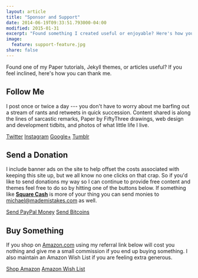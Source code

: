 ```yaml
---
layout: article
title: "Sponsor and Support"
date: 2014-06-19T09:33:51.793000-04:00
modified: 2015-01-31
excerpt: "Found something I created useful or enjoyable? Here's how you can show your gratitude."
image:
  feature: support-feature.jpg
share: false
---
```


Found one of my Paper tutorials, Jekyll themes, or articles useful? If you feel inclined, here's how you can thank me.

## Follow Me

I post once or twice a day --- you don't have to worry about me barfing out a stream of rants and retweets in quick succession. Content shared is along the lines of sarcastic remarks, Paper by FiftyThree drawings, web design and development tidbits, and photos of what little life I live.

<p markdown="0">
  <a href="http://twitter.com/mmistakes" onclick="ga('send', 'event', 'link', 'click', 'Twitter follow');" class="btn-social twitter"><i class="fa fa-twitter" aria-hidden="true"></i> Twitter</a>
  <a href="http://instagram.com/mmistakes" onclick="ga('send', 'event', 'link', 'click', 'Instagram follow');" class="btn-social instagram"><i class="fa fa-instagram" aria-hidden="true"></i> Instagram</a>
  <a href="https://plus.google.com/+MichaelRoseDesign/posts" onclick="ga('send', 'event', 'link', 'click', 'Google+ follow');" class="btn-social google-plus"><i class="fa fa-google-plus" aria-hidden="true"></i> Google+</a>
  <a href="http://mademistakes.tumblr.com" onclick="ga('send', 'event', 'link', 'click', 'Tumblr follow');" class="btn-social tumblr"><i class="fa fa-tumblr" aria-hidden="true"></i> Tumblr</a>
</p>

## Send a Donation

I include banner ads on the site to help offset the costs associated with keeping this site up, but we all know no one clicks on that crap. So if you'd like to send donations my way so I can continue to provide free content and themes feel free to do so by hitting one of the buttons below. If something like [**Square Cash**](https://square.com/cash) is more of your thing you can send monies to <michael@mademistakes.com> as well.

<p markdown="0">
  <a href="https://www.paypal.com/cgi-bin/webscr?cmd=_s-xclick&hosted_button_id=M6U4FS8Y794X4" onclick="ga('send', 'event', 'link', 'click', 'Send Cash');" class="btn"><i class="fa fa-paypal"></i>Send PayPal Money</a>
  <a href="https://coinbase.com/checkouts/0a71043d672fbedccb0ce98e139a8a17" onclick="ga('send', 'event', 'link', 'click', 'Send Bitcoins');" class="btn"><i class="fa fa-bitcoin"></i> Send Bitcoins</a>
</p>

## Buy Something

If you shop on [Amazon.com](http://www.amazon.com/?_encoding=UTF8&camp=1789&creative=390957&linkCode=ur2&tag=mademist-20&linkId=P557QDXPWEYIZTDS) using my referral link below will cost you nothing and give me a small commission if you end up buying something. I also maintain an Amazon Wish List if you are feeling extra generous.

<p markdown="0">
  <a href="http://www.amazon.com/?_encoding=UTF8&camp=1789&creative=390957&linkCode=ur2&tag=mademist-20&linkId=P557QDXPWEYIZTDS" onclick="ga('send', 'event', 'link', 'click', 'Shop Amazon');" class="btn">Shop Amazon</a>
  <a href="http://amzn.com/w/1K58RT2NS0SDP" onclick="ga('send', 'event', 'link', 'click', 'Amazon Wish List');" class="btn"><i class="fa fa-gift"></i> Amazon Wish List</a>
</p>
